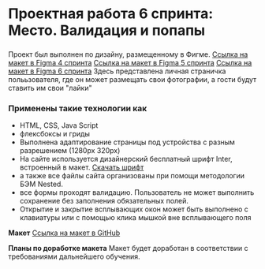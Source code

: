 # Проектная работа 6 спринта: Место. Валидация и попапы

### 
Проект был выполнен по дизайну, размещенному в Фигме. [Ссылка на макет в Figma 4 спринта](https://www.figma.com/file/2cn9N9jSkmxD84oJik7xL7/JavaScript.-Sprint-4?node-id=0%3A1) 
[Ссылка на макет в Figma 5 спринта](https://www.figma.com/file/bjyvbKKJN2naO0ucURl2Z0/JavaScript.-Sprint-5?type=design&node-id=0-1&mode=design&t=Dr7CNiyJmEbrls4G-0)
[Ссылка на макет в Figma 6 спринта](https://www.figma.com/file/kRVLKwYG3d1HGLvh7JFWRT/JavaScript.-Sprint-6?node-id=0%3A1)
Здесь представлена личная страничка полььзователя, где он может размещать свои фотографии, а гости будут ставить им свои "лайки"

### Применены такие технологии как
* HTML, CSS, Java Script
* флексбоксы и гриды
* Выполнена адаптирование страницы под устройства с разным разрешением (1280px 320px)
* На сайте используется дизайнерский бесплатный шрифт Inter, встроенный в макет. [Скачать шрифт](https://rsms.me/inter/)
* а также все файлы сайта организованы при помощи методологии БЭМ Nested.
* все формы проходят валидацию. Пользователь не может выполнить сохранение без заполнения обязательных полей.
* Открытие и закрытие всплывающих окон может быть выполнено с клавиатуры или с помощью клика мышкой вне всплывающего поля


**Макет**
[Ссылка на макет в GitHub](https://lybsik.github.io/mesto/)

**Планы по доработке макета**
Макет будет доработан в соответствии с требованиями дальнейшего обучения.

